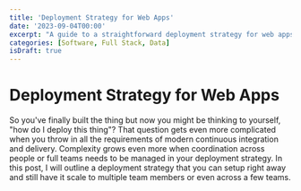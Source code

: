 ```yaml
---
title: 'Deployment Strategy for Web Apps'
date: '2023-09-04T00:00'
excerpt: "A guide to a straightforward deployment strategy for web apps using GitHub Actions and Vercel."
categories: [Software, Full Stack, Data]
isDraft: true
---
```


# Deployment Strategy for Web Apps

So you've finally built the thing but now you might be thinking to yourself, "how do I deploy this thing"? That question gets even more complicated when you throw in all the requirements of modern continuous integration and delivery. Complexity grows even more when coordination across people or full teams needs to be managed in your deployment strategy. In this post, I will outline a deployment strategy that you can setup right away and still have it scale to multiple team members or even across a few teams.
